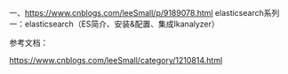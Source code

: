 一、https://www.cnblogs.com/leeSmall/p/9189078.html     elasticsearch系列一：elasticsearch（ES简介、安装&配置、集成Ikanalyzer） 


参考文档：

https://www.cnblogs.com/leeSmall/category/1210814.html
